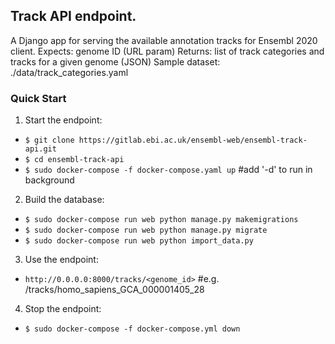 ## Track API endpoint.

A Django app for serving the available annotation tracks for Ensembl 2020 client.
Expects: genome ID (URL param)
Returns: list of track categories and tracks for a given genome (JSON)
Sample dataset: ./data/track_categories.yaml

### Quick Start

1. Start the endpoint:
- `$ git clone https://gitlab.ebi.ac.uk/ensembl-web/ensembl-track-api.git`
- `$ cd ensembl-track-api`
- `$ sudo docker-compose -f docker-compose.yaml up` #add '-d' to run in background

2. Build the database:
- `$ sudo docker-compose run web python manage.py makemigrations`
- `$ sudo docker-compose run web python manage.py migrate`
- `$ sudo docker-compose run web python import_data.py`

3. Use the endpoint:
- `http://0.0.0.0:8000/tracks/<genome_id>` #e.g. /tracks/homo_sapiens_GCA_000001405_28

4. Stop the endpoint:
- `$ sudo docker-compose -f docker-compose.yml down`
 